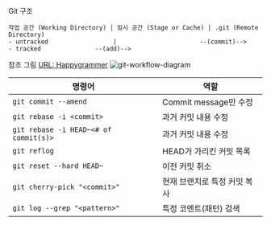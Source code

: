 Git 구조
```
작업 공간 (Working Directory) | 임시 공간 (Stage or Cache) | .git (Remote Directory)
- untracked                  |                       --(commit)-->
- tracked               --(add)-->
```

참조 그림 [URL: Happygrammer](https://happygrammer.github.io/guide/git-workflow-diagram/?fbclid=IwAR1AV-BF4b51u9Io5mcUVU34amh-DYkcBymkUeouIsbgXqTs3vEGF3TjAKw)
![git-workflow-diagram](https://user-images.githubusercontent.com/22068030/115115854-a333e300-9fd1-11eb-8c8c-aed6c68d237b.png)



| 명령어 | 역할 |
|---|---|
| `git commit --amend` | Commit message만 수정 |
| `git rebase -i <commit>` | 과거 커밋 내용 수정 |
| `git rebase -i HEAD~<# of commit(s)>` | 과거 커밋 내용 수정 |
| `git reflog` | HEAD가 가리킨 커밋 목록 |
| `git reset --hard HEAD~` | 이전 커밋 취소 |
| `git cherry-pick "<commit>"` | 현재 브랜치로 특정 커밋 복사 |
| `git log --grep "<pattern>"` | 특정 코멘트(패턴) 검색 |
